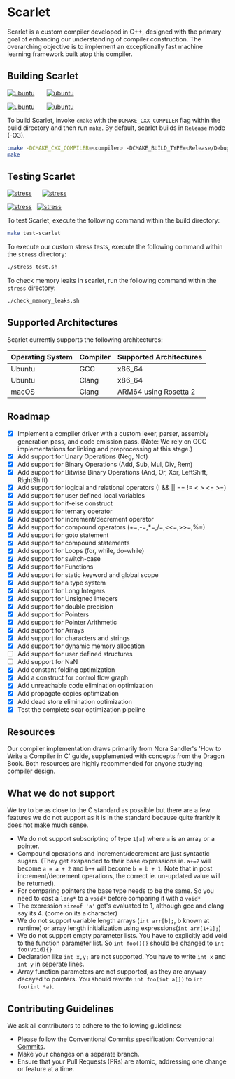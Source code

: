 # Scarlet

Scarlet is a custom compiler developed in C++, designed with the primary goal of enhancing our understanding of compiler construction. The overarching objective is to implement an exceptionally fast machine learning framework built atop this compiler.

## Building Scarlet

[![ubuntu](https://github.com/Sh0g0-1758/scarlet/actions/workflows/UBUNTU_RELEASE_test_gcc.yml/badge.svg)](https://github.com/Sh0g0-1758/scarlet/actions/workflows/UBUNTU_RELEASE_test_gcc.yml)&nbsp;&nbsp;&nbsp;&nbsp;&nbsp;&nbsp;&nbsp;[![ubuntu](https://github.com/Sh0g0-1758/scarlet/actions/workflows/UBUNTU_DEBUG_test_gcc.yml/badge.svg)](https://github.com/Sh0g0-1758/scarlet/actions/workflows/UBUNTU_DEBUG_test_gcc.yml)

[![ubuntu](https://github.com/Sh0g0-1758/scarlet/actions/workflows/UBUNTU_RELEASE_test_clang.yml/badge.svg)](https://github.com/Sh0g0-1758/scarlet/actions/workflows/UBUNTU_RELEASE_test_clang.yml)&nbsp;&nbsp;&nbsp;&nbsp;&nbsp;&nbsp;&nbsp;[![ubuntu](https://github.com/Sh0g0-1758/scarlet/actions/workflows/UBUNTU_DEBUG_test_clang.yml/badge.svg)](https://github.com/Sh0g0-1758/scarlet/actions/workflows/UBUNTU_DEBUG_test_clang.yml)

To build Scarlet, invoke `cmake` with the `DCMAKE_CXX_COMPILER` flag within the build directory and then run `make`. By default, scarlet builds in `Release` mode (-O3).

```sh
cmake -DCMAKE_CXX_COMPILER=<compiler> -DCMAKE_BUILD_TYPE=<Release/Debug> ..
make
```

## Testing Scarlet

[![stress](https://github.com/Sh0g0-1758/scarlet/actions/workflows/UBUNTU_RELEASE_stress_test_gcc.yml/badge.svg)](https://github.com/Sh0g0-1758/scarlet/actions/workflows/UBUNTU_RELEASE_stress_test_gcc.yml)&nbsp;&nbsp;&nbsp;&nbsp;&nbsp;&nbsp;[![stress](https://github.com/Sh0g0-1758/scarlet/actions/workflows/UBUNTU_DEBUG_stress_test_gcc.yml/badge.svg)](https://github.com/Sh0g0-1758/scarlet/actions/workflows/UBUNTU_DEBUG_stress_test_gcc.yml)

[![stress](https://github.com/Sh0g0-1758/scarlet/actions/workflows/UBUNTU_RELEASE_stress_test_clang.yml/badge.svg)](https://github.com/Sh0g0-1758/scarlet/actions/workflows/UBUNTU_RELEASE_stress_test_clang.yml)&nbsp;&nbsp;&nbsp;[![stress](https://github.com/Sh0g0-1758/scarlet/actions/workflows/UBUNTU_DEBUG_stress_test_clang.yml/badge.svg)](https://github.com/Sh0g0-1758/scarlet/actions/workflows/UBUNTU_DEBUG_stress_test_clang.yml)

To test Scarlet, execute the following command within the build directory:

```sh
make test-scarlet
```

To execute our custom stress tests, execute the following command within the `stress` directory:

```sh
./stress_test.sh
```

To check memory leaks in scarlet, run the following command within the `stress` directory:

```sh
./check_memory_leaks.sh
```

## Supported Architectures

Scarlet currently supports the following architectures:

| Operating System | Compiler | Supported Architectures |
| ---------------- | -------- | ----------------------- |
| Ubuntu           | GCC      | x86_64                  |
| Ubuntu           | Clang    | x86_64                  |
| macOS            | Clang    | ARM64 using Rosetta 2   |

## Roadmap

- [x] Implement a compiler driver with a custom lexer, parser, assembly generation pass, and code emission pass. (Note: We rely on GCC implementations for linking and preprocessing at this stage.)
- [x] Add support for Unary Operations (Neg, Not)
- [x] Add support for Binary Operations (Add, Sub, Mul, Div, Rem)
- [x] Add support for Bitwise Binary Operations (And, Or, Xor, LeftShift, RightShift)
- [x] Add support for logical and relational operators (! && || == !=  < > <= >=)
- [x] Add support for user defined local variables
- [x] Add support for if-else construct
- [x] Add support for ternary operator
- [x] Add support for increment/decrement operator
- [x] Add support for compound operators (+=,-=,*=,/=,<<=,>>=,%=)
- [x] Add support for goto statement
- [x] Add support for compound statements
- [x] Add support for Loops (for, while, do-while)
- [x] Add support for switch-case
- [x] Add support for Functions
- [x] Add support for static keyword and global scope
- [x] Add support for a type system
- [x] Add support for Long Integers
- [x] Add support for Unsigned Integers
- [x] Add support for double precision
- [x] Add support for Pointers
- [x] Add support for Pointer Arithmetic
- [x] Add support for Arrays
- [x] Add support for characters and strings
- [x] Add support for dynamic memory allocation
- [ ] Add support for user defined structures
- [ ] Add support for NaN
- [x] Add constant folding optimization
- [x] Add a construct for control flow graph
- [x] Add unreachable code elimination optimization
- [x] Add propagate copies optimization
- [x] Add dead store elimination optimization
- [x] Test the complete scar optimization pipeline

## Resources

Our compiler implementation draws primarily from Nora Sandler's 'How to Write a Compiler in C' guide, supplemented with concepts from the Dragon Book. Both resources are highly recommended for anyone studying compiler design.

## What we do not support
We try to be as close to the C standard as possible but there are a few features we do not support as it is in the standard because quite frankly it does not make much sense. 

- We do not support subscripting of type `1[a]` where `a` is an array or a pointer.
- Compound operations and increment/decrement are just syntactic sugars. (They get exapanded to their base expressions ie. `a+=2` will become `a = a + 2` and `b++` will become `b = b + 1`. Note that in post increment/decrement operations, the correct ie. un-updated value will be returned).
- For comparing pointers the base type needs to be the same. So you need to cast a `long*` to a `void*` before comparing it with a `void*`
- The expression `sizeof 'a'` get's evaluated to 1, although gcc and clang say its 4. (come on its a character) 
- We do not support variable length arrays (`int arr[b];`, b known at runtime) or array length initialization using expressions(`int arr[1+1];`)
- We do not support empty parameter lists. You have to explicitly add void to the function parameter list. So `int foo(){}` should be changed to `int foo(void){}`
- Declaration like `int x,y;` are not supported. You have to write `int x` and `int y` in seperate lines.
- Array function parameters are not supported, as they are anyway decayed to pointers. You should rewrite `int foo(int a[])` to `int foo(int *a)`.

## Contributing Guidelines

We ask all contributors to adhere to the following guidelines:

- Please follow the Conventional Commits specification: [Conventional Commits](https://www.conventionalcommits.org/en/v1.0.0/).
- Make your changes on a separate branch.
- Ensure that your Pull Requests (PRs) are atomic, addressing one change or feature at a time.
